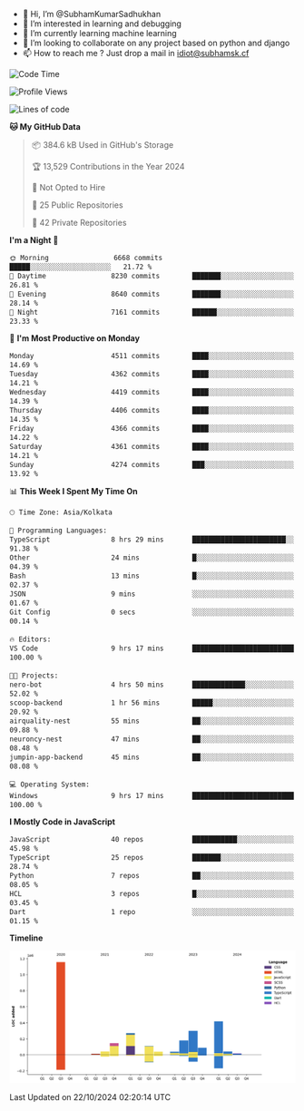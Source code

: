 - 👋 Hi, I’m @SubhamKumarSadhukhan
- 👀 I’m interested in learning and debugging
- 🌱 I’m currently learning machine learning
- 💞️ I’m looking to collaborate on any project based on python and django
- 📫 How to reach me ?
      Just drop a mail in idiot@subhamsk.cf

<!---
SubhamKumarSadhukhan/SubhamKumarSadhukhan is a ✨ special ✨ repository because its `README.md` (this file) appears on your GitHub profile.
You can click the Preview link to take a look at your changes.
--->


<!--START_SECTION:waka-->
![Code Time](http://img.shields.io/badge/Code%20Time-2%2C567%20hrs%2034%20mins-blue)

![Profile Views](http://img.shields.io/badge/Profile%20Views-2-blue)

![Lines of code](https://img.shields.io/badge/From%20Hello%20World%20I%27ve%20Written-2.8%20million%20lines%20of%20code-blue)

**🐱 My GitHub Data** 

> 📦 384.6 kB Used in GitHub's Storage 
 > 
> 🏆 13,529 Contributions in the Year 2024
 > 
> 🚫 Not Opted to Hire
 > 
> 📜 25 Public Repositories 
 > 
> 🔑 42 Private Repositories 
 > 
**I'm a Night 🦉** 

```text
🌞 Morning                6668 commits        █████░░░░░░░░░░░░░░░░░░░░   21.72 % 
🌆 Daytime                8230 commits        ███████░░░░░░░░░░░░░░░░░░   26.81 % 
🌃 Evening                8640 commits        ███████░░░░░░░░░░░░░░░░░░   28.14 % 
🌙 Night                  7161 commits        ██████░░░░░░░░░░░░░░░░░░░   23.33 % 
```
📅 **I'm Most Productive on Monday** 

```text
Monday                   4511 commits        ████░░░░░░░░░░░░░░░░░░░░░   14.69 % 
Tuesday                  4362 commits        ████░░░░░░░░░░░░░░░░░░░░░   14.21 % 
Wednesday                4419 commits        ████░░░░░░░░░░░░░░░░░░░░░   14.39 % 
Thursday                 4406 commits        ████░░░░░░░░░░░░░░░░░░░░░   14.35 % 
Friday                   4366 commits        ████░░░░░░░░░░░░░░░░░░░░░   14.22 % 
Saturday                 4361 commits        ████░░░░░░░░░░░░░░░░░░░░░   14.21 % 
Sunday                   4274 commits        ███░░░░░░░░░░░░░░░░░░░░░░   13.92 % 
```


📊 **This Week I Spent My Time On** 

```text
🕑︎ Time Zone: Asia/Kolkata

💬 Programming Languages: 
TypeScript               8 hrs 29 mins       ███████████████████████░░   91.38 % 
Other                    24 mins             █░░░░░░░░░░░░░░░░░░░░░░░░   04.39 % 
Bash                     13 mins             █░░░░░░░░░░░░░░░░░░░░░░░░   02.37 % 
JSON                     9 mins              ░░░░░░░░░░░░░░░░░░░░░░░░░   01.67 % 
Git Config               0 secs              ░░░░░░░░░░░░░░░░░░░░░░░░░   00.14 % 

🔥 Editors: 
VS Code                  9 hrs 17 mins       █████████████████████████   100.00 % 

🐱‍💻 Projects: 
nero-bot                 4 hrs 50 mins       █████████████░░░░░░░░░░░░   52.02 % 
scoop-backend            1 hr 56 mins        █████░░░░░░░░░░░░░░░░░░░░   20.92 % 
airquality-nest          55 mins             ██░░░░░░░░░░░░░░░░░░░░░░░   09.88 % 
neuroncy-nest            47 mins             ██░░░░░░░░░░░░░░░░░░░░░░░   08.48 % 
jumpin-app-backend       45 mins             ██░░░░░░░░░░░░░░░░░░░░░░░   08.08 % 

💻 Operating System: 
Windows                  9 hrs 17 mins       █████████████████████████   100.00 % 
```

**I Mostly Code in JavaScript** 

```text
JavaScript               40 repos            ███████████░░░░░░░░░░░░░░   45.98 % 
TypeScript               25 repos            ███████░░░░░░░░░░░░░░░░░░   28.74 % 
Python                   7 repos             ██░░░░░░░░░░░░░░░░░░░░░░░   08.05 % 
HCL                      3 repos             █░░░░░░░░░░░░░░░░░░░░░░░░   03.45 % 
Dart                     1 repo              ░░░░░░░░░░░░░░░░░░░░░░░░░   01.15 % 
```



**Timeline**

![Lines of Code chart](https://raw.githubusercontent.com/SubhamKumarSadhukhan/SubhamKumarSadhukhan/main/assets/bar_graph.png)


 Last Updated on 22/10/2024 02:20:14 UTC
<!--END_SECTION:waka-->
